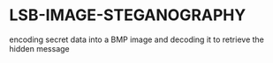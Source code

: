 # LSB-IMAGE-STEGANOGRAPHY
encoding secret data into a BMP image and decoding it to retrieve the hidden message
